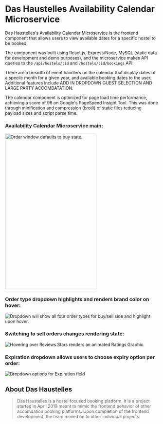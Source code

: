 # Das Haustelles Availability Calendar Microservice

Das Haustelles's Availability Calendar Microservice is the frontend component that allows users to view available dates for a specific hostel to be booked.

The component was built using React.js, Express/Node, MySQL (static data for development and demo purposes), and the microservice makes API queries to the `/api/hostels/:id` and `/hostels/:id/bookings` API.

There are a breadth of event handlers on the calendar that display dates of a speciic month for a given year, and available booking dates to the user. Additional features include ADD IN DROPDOWN GUEST SELECTION AND LARGE PARTY ACCOMDATATION.

The calendar component is optimized for page load time performance, achieving a score of 98 on Google's PageSpeed Insight Tool. This was done through minification and compression (brotli) of static files reducing payload sizes and script parse time.

### Availability Calendar Microservice main:<br />
<img src="https://cl.ly/d1c641691f6f/Image%202019-05-21%20at%208.26.41%20PM.png" alt="Order window defaults to buy state." width="300px" height="510px">
<br />

### Order type dropdown highlights and renders brand color on hover:<br />
<img src="https://cl.ly/019c70e16f87/Screen%20Recording%202019-05-21%20at%2008.30%20PM.gif" alt="Dropdown will show all four order types for buy/sell side and highlight upon hover.">
<br />

### Switching to sell orders changes rendering state:<br />
<img src="https://cl.ly/1861ce4de6e3/Screen%20Recording%202019-05-21%20at%2008.32%20PM.gif" alt="Hovering over Reviews Stars renders an animated Ratings Graphic.">
<br />

### Expiration dropdown allows users to choose expiry option per order:<br />
<img src="https://cl.ly/3dda5903c7d4/Screen%20Recording%202019-05-21%20at%2008.35%20PM.gif" alt="Dropdown options for Expiration field">
<br />

## About Das Haustelles

> Das Haustelles is a hostel focused booking platform. It is a project started in April 2019 meant to mimic the frontend behavior of other accomdation booking platforms. Upon completion of the frontend development, the team moved on to other individual projects.